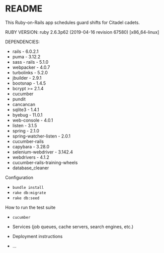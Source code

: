 # README

This Ruby-on-Rails app schedules guard shifts for Citadel cadets.

RUBY VERSION:
ruby 2.6.3p62 (2019-04-16 revision 67580) [x86_64-linux]

DEPENDENCIES:

* rails - 6.0.2.1
* puma - 3.12.2
* sass - rails - 5.1.0
* webpacker - 4.0.7
* turbolinks - 5.2.0
* jbuilder - 2.9.1
* bootsnap - 1.4.5
* bcrypt >= 2.1.4
* cucumber
* pundit
* cancancan
* sqlite3 - 1.4.1
* byebug - 11.0.1
* web-console - 4.0.1
* listen - 3.1.5
* spring - 2.1.0
* spring-watcher-listen - 2.0.1
* cucumber-rails
* capybara - 3.28.0
* selenium-webdriver - 3.142.4
* webdrivers - 4.1.2
* cucumber-rails-training-wheels
* database_cleaner

Configuration
* `bundle install`
* `rake db:migrate`
* `rake db:seed`

How to run the test suite
* `cucumber`

* Services (job queues, cache servers, search engines, etc.)

* Deployment instructions

* ...